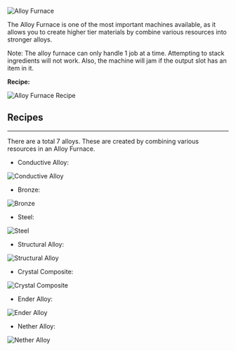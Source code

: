 ![Alloy Furnace](http://i.imgur.com/qLgOPwO.png?1)

The Alloy Furnace is one of the most important machines available, as it allows you to create higher tier materials by combine various resources into stronger alloys.

Note: The alloy furnace can only handle 1 job at a time. Attempting to stack ingredients will not work. Also, the machine will jam if the output slot has an item in it.

**Recipe:**

![Alloy Furnace Recipe](http://i.imgur.com/pRpLcIz.png?1)

## Recipes
***
There are a total 7 alloys. These are created by combining various resources in an Alloy Furnace.
* Conductive Alloy:

![Conductive Alloy](http://i.imgur.com/uraHTR1.png?1)
* Bronze:

![Bronze](http://i.imgur.com/aRfWoVX.png?1)
* Steel:

![Steel](http://i.imgur.com/77JQSUT.png?1)
* Structural Alloy:

![Structural Alloy](http://i.imgur.com/BsGStmV.png?1)
* Crystal Composite:

![Crystal Composite](http://i.imgur.com/W9IpmED.png?1)
* Ender Alloy:

![Ender Alloy](http://i.imgur.com/fQirSCZ.png?1)
* Nether Alloy:

![Nether Alloy](http://i.imgur.com/EqAIzIs.png?1)